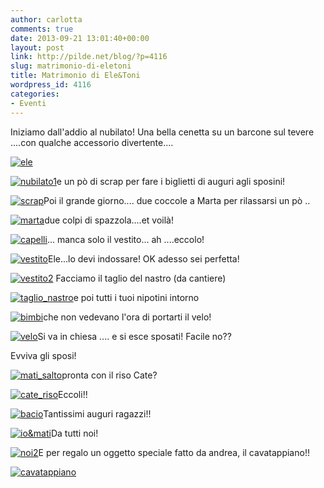 ```yaml
---
author: carlotta
comments: true
date: 2013-09-21 13:01:40+00:00
layout: post
link: http://pilde.net/blog/?p=4116
slug: matrimonio-di-eletoni
title: Matrimonio di Ele&Toni
wordpress_id: 4116
categories:
- Eventi
---
```


Iniziamo dall'addio al nubilato! Una bella cenetta su un barcone sul tevere ....con qualche accessorio divertente....

[![ele](http://pilde.net/blog/wp-content/uploads/2013/10/ele.jpg)](http://pilde.net/blog/wp-content/uploads/2013/10/ele.jpg)

[![nubilato1](http://pilde.net/blog/wp-content/uploads/2013/10/nubilato1.jpg)](http://pilde.net/blog/wp-content/uploads/2013/10/nubilato1.jpg)e un pò di scrap per fare i biglietti di auguri agli sposini!

[![scrap](http://pilde.net/blog/wp-content/uploads/2013/10/scrap.jpg)](http://pilde.net/blog/wp-content/uploads/2013/10/scrap.jpg)Poi il grande giorno.... due coccole a Marta per rilassarsi un pò ..

[![marta](http://pilde.net/blog/wp-content/uploads/2013/10/marta.jpg)](http://pilde.net/blog/wp-content/uploads/2013/10/marta.jpg)due colpi di spazzola....et voilà!

[![capelli](http://pilde.net/blog/wp-content/uploads/2013/10/capelli.jpg)](http://pilde.net/blog/wp-content/uploads/2013/10/capelli.jpg)... manca solo il vestito... ah ....eccolo!

[![vestito](http://pilde.net/blog/wp-content/uploads/2013/10/vestito.jpg)](http://pilde.net/blog/wp-content/uploads/2013/10/vestito.jpg)Ele...lo devi indossare! OK adesso sei perfetta!

[![vestito2](http://pilde.net/blog/wp-content/uploads/2013/10/vestito2.jpg)](http://pilde.net/blog/wp-content/uploads/2013/10/vestito2.jpg) Facciamo il taglio del nastro (da cantiere)

[![taglio_nastro](http://pilde.net/blog/wp-content/uploads/2013/10/taglio_nastro.jpg)](http://pilde.net/blog/wp-content/uploads/2013/10/taglio_nastro.jpg)e poi tutti i tuoi nipotini intorno

[![bimbi](http://pilde.net/blog/wp-content/uploads/2013/10/bimbi.jpg)](http://pilde.net/blog/wp-content/uploads/2013/10/bimbi.jpg)che non vedevano l'ora di portarti il velo!

[![velo](http://pilde.net/blog/wp-content/uploads/2013/10/velo.jpg)](http://pilde.net/blog/wp-content/uploads/2013/10/velo.jpg)Si va in chiesa .... e si esce sposati! Facile no??

Evviva gli sposi!

[![mati_salto](http://pilde.net/blog/wp-content/uploads/2013/10/mati_salto.jpg)](http://pilde.net/blog/wp-content/uploads/2013/10/mati_salto.jpg)pronta con il riso Cate?

[![cate_riso](http://pilde.net/blog/wp-content/uploads/2013/10/cate_riso.jpg)](http://pilde.net/blog/wp-content/uploads/2013/10/cate_riso.jpg)Eccoli!!

[![bacio](http://pilde.net/blog/wp-content/uploads/2013/10/bacio.jpg)](http://pilde.net/blog/wp-content/uploads/2013/10/bacio.jpg)Tantissimi auguri ragazzi!!

[![io&mati](http://pilde.net/blog/wp-content/uploads/2013/10/iomati1.jpg)](http://pilde.net/blog/wp-content/uploads/2013/10/iomati1.jpg)Da tutti noi!

[![noi2](http://pilde.net/blog/wp-content/uploads/2013/10/noi2.jpg)](http://pilde.net/blog/wp-content/uploads/2013/10/noi2.jpg)E per regalo un oggetto speciale fatto da andrea, il cavatappiano!!

[![cavatappiano](http://pilde.net/blog/wp-content/uploads/2013/09/cavatappiano.jpg)](http://pilde.net/blog/wp-content/uploads/2013/09/cavatappiano.jpg)
